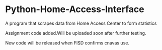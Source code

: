 # Python-Home-Access-Interface
A program that scrapes data from Home Access Center to form statistics

Assignment code added.Will be uploaded soon after further testing.

New code will be released when FISD confirms cnavas use.
